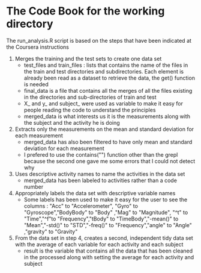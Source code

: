 # The Code Book for the working directory
The run_analysis.R script is based on the steps that have been indicated at the Coursera instructions
1. Merges the training and the test sets to create one data set
   - test_files and train_files : lists that contains the name of the files in the train and test directories and subdirectories. Each element is already been read as a dataset
     to retrieve the data, the get() function is needed
   - final_data is a file that contains all the merges of all the files existing in the directories and sub-directories of train and test
   - X_ and y_ and subject_ were used as variable to make it easy for people reading the code to understand the principles
   - merged_data is what interests us it is the measurements along with the subject and the activity he is doing
2. Extracts only the measurements on the mean and standard deviation for each measurement
   - merged_data has also been filtered to have only mean and standard deviation for each measurement
   - I prefered to use the contains("") function other than the grepl because the second one gave me some errors that I could not detect why 
3. Uses descriptive activity names to name the activities in the data set
   - merged_data has been labeled to activities rather than a code number
4. Appropriately labels the data set with descriptive variable names
   - Some labels has been used to make it easy for the user to see the columns : "Acc" to "Accelerometer", "Gyro" to "Gyroscope","BodyBody" to "Body" ,"Mag" to "Magnitude",
     "^t" to "Time","^f"to "Frequency","tBody" to "TimeBody","-mean()" to "Mean","-std()" to "STD","-freq()" to "Frequency","angle" to "Angle" ,"gravity" to "Gravity"
5. From the data set in step 4, creates a second, independent tidy data set with the average of each variable for each activity and each subject
   - result is the variable that contains all the data that has been cleaned in the processed along with setting the average for each activity and subject
